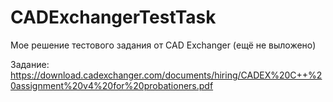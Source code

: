 # CADExchangerTestTask
Мое решение тестового задания от CAD Exchanger (ещё не выложено)

Задание: https://download.cadexchanger.com/documents/hiring/CADEX%20C++%20assignment%20v4%20for%20probationers.pdf
